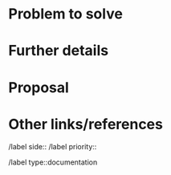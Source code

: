 # Problem to solve

# Further details

# Proposal

# Other links/references

/label side::<side>
/label priority::<priority>

/label type::documentation
